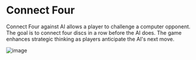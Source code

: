 # Connect Four

Connect Four against AI allows a player to challenge a computer opponent. The goal is to connect four discs in a row before the AI does. The game enhances strategic thinking as players anticipate the AI's next move.

![image](https://github.com/ShawnEdgell/Connect-4/assets/145321915/26a69bc1-8e4d-4b1b-9f81-7e96b18b4187)